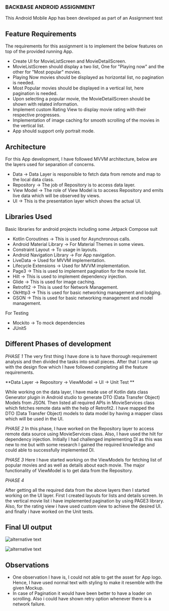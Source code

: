 ### BACKBASE ANDROID ASSIGNMENT

This Android Mobile App has been developed as part of an Assignment test

## Feature Requirements

The requirements for this assignment is to implement the below features on top of the provided running App.

* Create UI for MovieListScreen and MovieDetailScreen.
* MovieListScreen should display a two list, One for "Playing now" and
  the other for "Most popular" movies.
* Playing Now movies should be displayed as horizontal list, no
  pagination is needed.
* Most Popular movies should be displayed in a vertical list, here pagination is needed.
* Upon selecting a popular movie, the MovieDetailScreen should be shown
  with related information.
* Implement custom Rating View to display movie rating with their respective progresses.
* Implementation of image caching for smooth scrolling of the movies in the vertical list.
* App should support only portrait mode.

## Architecture

For this App development, I have followed MVVM architecture, below are the layers used for separation of concerns.

* Data -> Data Layer is responsible to fetch data from remote and map to the local data class.
* Repository -> The job of Repository is to access data layer.
* View Model -> The role of View Model is to access Repository and emits live data which will be observed by views.
* UI -> This is the presentation layer which shows the actual UI.

## Libraries Used

Basic libraries for android projects including some Jetpack Compose suit

* Kotlin Coroutines -> This is used for Asynchronous calls.
* Android Material Library -> For Material Themes in some views.
* Constraint Layout -> To usage in layouts.
* Android Navigation Library -> For App navigation.
* LiveData -> Used for MVVM implementation.
* Lifecycle Extensions -> Used for MVVM implementation.
* Page3 -> This is used to implement pagination for the movie list.
* Hilt -> This is used to implement dependency injection.
* Glide -> This is used for image caching.
* Retrofit2 -> This is used for Network Management.
* OkHttp3 -> This is used for basic networking management and lodging.
* GSON -> This is used for basic networking management and model management.

For Testing

* Mockito -> To mock dependencies
* JUnit5

## Different Phases of development

*PHASE 1*
The very first thing I have done is to have thorough requirement analysis and then divided the tasks into small pieces.
After that I came up with the design flow which I have followed completing all the feature requirements.

**Data Layer -> Repository -> ViewModel -> UI -> Unit Test **

While working on the data layer, I have made use of Kotlin data class Generator plugin in Android studio to generate DTO (Data Transfer Object) Models from JSON.
Then listed all required APIs in MovieServices class which fetches remote data with the help of Retrofit2.
I have mapped the DTO (Data Transfer Object) models to data model by having a mapper class which will be used in the UI.

*PHASE 2*
In this phase, I have worked on the Repository layer to access remote data source using MovieServices class.
Also, I have used the hilt for dependency injection. Initially I had challenged implementing DI as this was new to me but with some research I gained the required knowledge and could able to successfully implemented DI.

*PHASE 3*
Here I have started working on the ViewModels for fetching list of popular movies and as well as details about each movie.
The major functionality of ViewModel is to get data from the Repository.

*PHASE 4*

After getting all the required data from the above layers then I started working on the UI layer.
First I created layouts for lists and details screen.
In the vertical movie list i have implemented pagination by using PAGE3 library.
Also, for the rating view i have used custom view to achieve the desired UI.
and finally i have worked on the Unit tests.

## Final UI output

![alternative text](HomeScreen.jpeg "Movie listing screen")

![alternative text](DetailsScreen.jpeg "Movie details screen")

## Observations
* One observation I have is, I could not able to get the asset for App logo. Hence, I have used normal text with styling to make it resemble with the given Mockup.
* In case of Pagination it would have been better to have a loader on scrolling. Also i could have shown retry option whenever there is a network failure.  